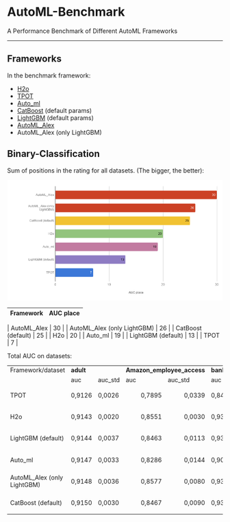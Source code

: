 # AutoML-Benchmark
A Performance Benchmark of Different AutoML Frameworks

---

## Frameworks
In the benchmark framework:
* [H2o](http://docs.h2o.ai/h2o/latest-stable/h2o-docs/automl.html)
* [TPOT](https://github.com/EpistasisLab/tpot)
* [Auto_ml](https://github.com/ClimbsRocks/auto_ml)
* [CatBoost](https://github.com/catboost/catboost) (default params)
* [LightGBM](https://github.com/microsoft/LightGBM) (default params)
* [AutoML_Alex](https://github.com/Alex-Lekov/AutoML_Alex) 
* AutoML_Alex (only LightGBM)

## Binary-Classification
Sum of positions in the rating for all datasets. (The bigger, the better):

<img width=800 src="./img/AUC_place_v2.png" alt="bench">


| Framework | AUC place |
| ------ | ------ |

| AutoML_Alex | 30 |
| AutoML_Alex (only LightGBM) | 26 |
| CatBoost (default) | 25 |
| H2o | 20 |
| Auto_ml | 19 |
| LightGBM (default) | 13 |
| TPOT | 7 |


Total AUC on datasets:


<table>
  <tr>
   <td>Framework/dataset
   </td>
   <td colspan="2" ><strong>adult</strong>
   </td>
   <td colspan="2" ><strong>Amazon_employee_access</strong>
   </td>
   <td colspan="2" ><strong>bank-marketing</strong>
   </td>
   <td colspan="2" ><strong>Click_prediction_small</strong>
   </td>
   <td colspan="2" ><strong>credit-g</strong>
   </td>
  </tr>
  <tr>
   <td>
   </td>
   <td>auc
   </td>
   <td>auc_std
   </td>
   <td>auc
   </td>
   <td>auc_std
   </td>
   <td>auc
   </td>
   <td>auc_std
   </td>
   <td>auc
   </td>
   <td>auc_std
   </td>
   <td>auc
   </td>
   <td>auc_std
   </td>
  </tr>
  <tr>
   <td>TPOT
   </td>
   <td><p style="text-align: right">
0,9126</p>

   </td>
   <td>0,0026
   </td>
   <td><p style="text-align: right">
0,7895</p>

   </td>
   <td><p style="text-align: right">
0,0339</p>

   </td>
   <td><p style="text-align: right">
0,8492</p>

   </td>
   <td><p style="text-align: right">
0,0070</p>

   </td>
   <td><p style="text-align: right">
0,7114</p>

   </td>
   <td><p style="text-align: right">
0,0045</p>

   </td>
   <td><p style="text-align: right">
0,7816</p>

   </td>
   <td><p style="text-align: right">
0,0189</p>

   </td>
  </tr>
  <tr>
   <td>H2o
   </td>
   <td><p style="text-align: right">
0,9143</p>

   </td>
   <td>0,0020
   </td>
   <td><p style="text-align: right">
0,8551</p>

   </td>
   <td><p style="text-align: right">
0,0030</p>

   </td>
   <td><p style="text-align: right">
0,9371</p>

   </td>
   <td><p style="text-align: right">
0,0037</p>

   </td>
   <td><p style="text-align: right">
0,7206</p>

   </td>
   <td><p style="text-align: right">
0,0041</p>

   </td>
   <td><p style="text-align: right">
0,7765</p>

   </td>
   <td><p style="text-align: right">
0,0479</p>

   </td>
  </tr>
  <tr>
   <td>LightGBM (default)
   </td>
   <td><p style="text-align: right">
0,9144</p>

   </td>
   <td>0,0037
   </td>
   <td><p style="text-align: right">
0,8463</p>

   </td>
   <td><p style="text-align: right">
0,0113</p>

   </td>
   <td><p style="text-align: right">
0,9365</p>

   </td>
   <td><p style="text-align: right">
0,0034</p>

   </td>
   <td><p style="text-align: right">
0,7160</p>

   </td>
   <td><p style="text-align: right">
0,0057</p>

   </td>
   <td><p style="text-align: right">
0,7795</p>

   </td>
   <td><p style="text-align: right">
0,0274</p>

   </td>
  </tr>
  <tr>
   <td>Auto_ml
   </td>
   <td><p style="text-align: right">
0,9147</p>

   </td>
   <td>0,0033
   </td>
   <td><p style="text-align: right">
0,8286</p>

   </td>
   <td><p style="text-align: right">
0,0144</p>

   </td>
   <td><p style="text-align: right">
0,9035</p>

   </td>
   <td><p style="text-align: right">
0,0058</p>

   </td>
   <td><p style="text-align: right">
0,7188</p>

   </td>
   <td><p style="text-align: right">
0,0066</p>

   </td>
   <td><p style="text-align: right">
0,7925</p>

   </td>
   <td><p style="text-align: right">
0,0227</p>

   </td>
  </tr>
  <tr>
   <td>AutoML_Alex (only LightGBM)
   </td>
   <td><p style="text-align: right">
0,9148</p>

   </td>
   <td>0,0036
   </td>
   <td><p style="text-align: right">
0,8577</p>

   </td>
   <td><p style="text-align: right">
0,0080</p>

   </td>
   <td><p style="text-align: right">
0,9385</p>

   </td>
   <td><p style="text-align: right">
0,0030</p>

   </td>
   <td><p style="text-align: right">
0,7173</p>

   </td>
   <td><p style="text-align: right">
0,0044</p>

   </td>
   <td><p style="text-align: right">
0,7852</p>

   </td>
   <td><p style="text-align: right">
0,0311</p>

   </td>
  </tr>
  <tr>
   <td>CatBoost (default)
   </td>
   <td><p style="text-align: right">
0,9150</p>

   </td>
   <td>0,0030
   </td>
   <td><p style="text-align: right">
0,8467</p>

   </td>
   <td><p style="text-align: right">
0,0090</p>

   </td>
   <td><p style="text-align: right">
0,9379</p>

   </td>
   <td><p style="text-align: right">
0,0040</p>

   </td>
   <td><p style="text-align: right">
0,7191</p>

   </td>
   <td><p style="text-align: right">
0,0058</p>

   </td>
   <td><p style="text-align: right">
0,7837</p>

   </td>
   <td><p style="text-align: right">
0,0222</p>

   </td>
  </tr>
</table>